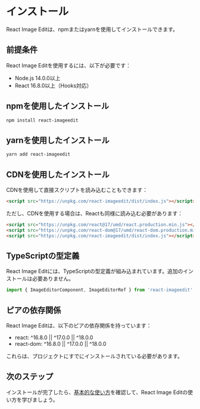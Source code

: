 # インストール

React Image Editは、npmまたはyarnを使用してインストールできます。

## 前提条件

React Image Editを使用するには、以下が必要です：

- Node.js 14.0.0以上
- React 16.8.0以上（Hooks対応）

## npmを使用したインストール

```bash
npm install react-imageedit
```

## yarnを使用したインストール

```bash
yarn add react-imageedit
```

## CDNを使用したインストール

CDNを使用して直接スクリプトを読み込むこともできます：

```html
<script src="https://unpkg.com/react-imageedit/dist/index.js"></script>
```

ただし、CDNを使用する場合は、Reactも同様に読み込む必要があります：

```html
<script src="https://unpkg.com/react@17/umd/react.production.min.js"></script>
<script src="https://unpkg.com/react-dom@17/umd/react-dom.production.min.js"></script>
<script src="https://unpkg.com/react-imageedit/dist/index.js"></script>
```

## TypeScriptの型定義

React Image Editには、TypeScriptの型定義が組み込まれています。追加のインストールは必要ありません。

```typescript
import { ImageEditorComponent, ImageEditorRef } from 'react-imageedit';
```

## ピアの依存関係

React Image Editは、以下のピアの依存関係を持っています：

- react: ^16.8.0 || ^17.0.0 || ^18.0.0
- react-dom: ^16.8.0 || ^17.0.0 || ^18.0.0

これらは、プロジェクトにすでにインストールされている必要があります。

## 次のステップ

インストールが完了したら、[基本的な使い方](/guide/usage)を確認して、React Image Editの使い方を学びましょう。